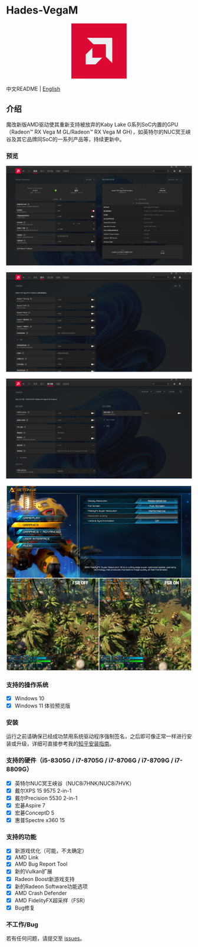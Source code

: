 # Hades-VegaM

<p align="center">
    <img width="150px" src="Screenshots/vegam.png"/>
</p>

中文README | [English](./README.md)

## 介绍

魔改新版AMD驱动使其重新支持被放弃的Kaby Lake G系列SoC内置的GPU（Radeon™ RX Vega M GL/Radeon™ RX Vega M GH），如英特尔的NUC冥王峡谷及其它品牌同SoC的一系列产品等，持续更新中。

### 预览

![system](Screenshots/system_cn.png)

![graphics](Screenshots/graphics_cn.png)

![display](Screenshots/display_cn.png)

![fsr](Screenshots/fsr.png)

### 支持的操作系统

* [x] Windows 10
* [x] Windows 11 体验预览版

### 安装

运行之前请确保已经成功禁用系统驱动程序强制签名，之后即可像正常一样进行安装或升级，详细可直接参考我的[知乎安装指南](https://zhuanlan.zhihu.com/p/333841073)。

### 支持的硬件（i5-8305G / i7-8705G / i7-8706G / i7-8709G / i7-8809G）

* [x] 英特尔NUC冥王峡谷（NUC8i7HNK/NUC8i7HVK）
* [x] 戴尔XPS 15 9575 2-in-1
* [x] 戴尔Precision 5530 2-in-1
* [x] 宏碁Aspire 7
* [x] 宏碁ConceptD 5
* [x] 惠普Spectre x360 15

### 支持的功能

* [x] 新游戏优化（可能，不太确定）
* [x] AMD Link
* [x] AMD Bug Report Tool
* [x] 新的Vulkan扩展
* [x] Radeon Boost新游戏支持
* [x] 新的Radeon Software功能选项
* [x] AMD Crash Defender
* [x] AMD FidelityFX超采样（FSR）
* [x] Bug修复

### 不工作/Bug

若有任何问题，请提交至 [issues](https://github.com/leogcry22/Hades-VegaM/issues)。
